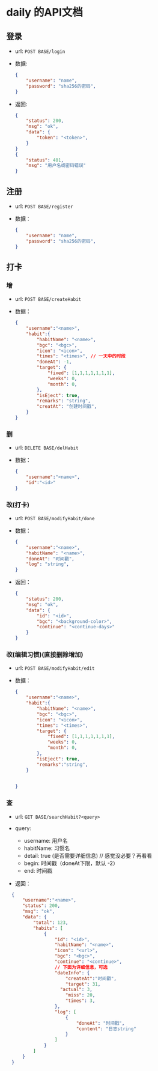 # daily 的API文档

## 登录

- url: `POST BASE/login`

- 数据: 

  ```json
  {
      "username": "name",
      "password": "sha256的密码",
  }
  ```

- 返回:

  ```json
  {
      "status": 200,
      "msg": "ok",
      "data": {
          "token": "<token>",
      }
  }
  {
      "status": 401,
      "msg": "用户名或密码错误"
  }
  ```

## 注册

- url: `POST BASE/register`

- 数据：

  ```json
  {
      "username": "name",
      "password": "sha256的密码",
  }
  ```

  

## 打卡

### 增

- url: `POST BASE/createHabit`

- 数据：

  ```json
  {
      "username":"<name>",
      "habit":{
          "habitName": "<name>",
          "bgc": "<bgc>",
          "icon": "<icon>",
          "times": "<times>", // 一天中的时段
          "doneAt": -1,
          "target": {
              "fixed": [1,1,1,1,1,1,1],
              "weeks": 0,
              "month": 0,
          },
          "isEject": true,
          "remarks": "string",
          "creatAt": "创建时间戳",
      }
  }
  ```

### 删

- url: `DELETE BASE/delHabit`

- 数据：

  ```json
  {
      "username":"<name>",
      "id":"<id>"
  }
  ```

  

### 改(打卡)

- url: `POST BASE/modifyHabit/done`

- 数据：

  ```json
  {
      "username":"<name>",
      "habitName": "<name>",
      "doneAt": "时间戳",
      "log": "string",
  }
  ```

- 返回：

  ```json
  {
      "status": 200,
      "msg": "ok",
      "data": {
          "id": "<id>",
          "bgc": "<background-color>",
          "continue": "<continue-days>"
      }
  }
  ```

### 改(编辑习惯)(直接删除增加)

- url: `POST BASE/modifyHabit/edit`

- 数据：

  ```json
  {
      "username":"<name>",
      "habit":{
          "habitName": "<name>",
          "bgc": "<bgc>",
          "icon": "<icon>",
          "times": "<times>",
          "target": {
              "fixed": [1,1,1,1,1,1,1],
              "weeks": 0,
              "month": 0,
          },
          "isEject": true,
          "remarks":"string",
      }
  
      
  }
  ```
### 查

- url: `GET BASE/searchHabit?<query>`

- query: 

  - username: 用户名
  - habitName: 习惯名
  - detail: true (是否需要详细信息) // 感觉没必要？再看看
  - begin: 时间戳（doneAt下限，默认 -2）
  - end: 时间戳

- 返回：

```json
  {
      "username":"<name>",
      "status": 200,
      "msg": "ok",
      "data": {
          "total": 123,
          "habits": [
              {
                  "id": "<id>",
                  "habitName": "<name>",
                  "icon": "<url>",
                  "bgc": "<bgc>",
                  "continue": "<continue>",
                  // 下面为详细信息，可选
                  "dateInfo": {
                      "createAt":"时间戳",
                      "target": 31,
                  	"actual": 3,
                      "miss": 20,
                      "times": 3,  
                  },
                  "log": [
                      {
                          "doneAt": "时间戳",
                          "content": "日志string"
                      }
                  ]
              }
          ]
      }
  }
```

  